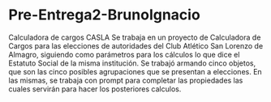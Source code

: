 # Pre-Entrega2-BrunoIgnacio
Calculadora de cargos CASLA
Se trabaja en un proyecto de Calculadora de Cargos para las elecciones de autoridades del Club Atlético San Lorenzo de Almagro, siguiendo como parámetros para los cálculos lo que dice el Estatuto Social de la misma institución.
Se trabajó armando cinco objetos, que son las cinco posibles agrupaciones que se presentan a elecciones.
En las mismas, se trabaja con prompt para completar las propiedades las cuales servirán para hacer los posteriores calculos.
